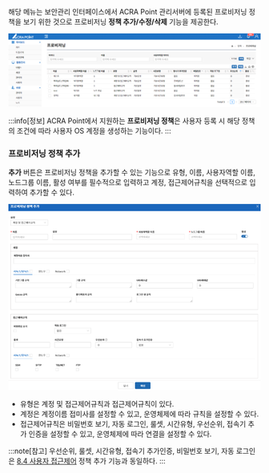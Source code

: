 해당 메뉴는 보안관리 인터페이스에서 ACRA Point 관리서버에 등록된 프로비저닝 정책을 보기 위한 것으로 프로비저닝 **정책 추가/수정/삭제** 기능을 제공한다.

![프로비저닝](image.png)

:::info[정보]
ACRA Point에서 지원하는 **프로비저닝 정책**은 사용자 등록 시 해당 정책의 조건에 따라 사용자 OS 계정을 생성하는 기능이다.
:::

### 프로비저닝 정책 추가
**추가** 버튼은 프로비저닝 정책을 추가할 수 있는 기능으로 유형, 이름, 사용자역할 이름, 노드그룹 이름, 활성 여부를 필수적으로 입력하고 계정, 접근제어규칙을 선택적으로 입력하여 추가할 수 있다.

![프로비저닝 정책 추가](image-1.png)

- 유형은 계정 및 접근제어규칙과 접근제어규칙이 있다.
- 계정은 계정이름 접미사를 설정할 수 있고, 운영체제에 따라 규칙을 설정할 수 있다.
- 접근제어규칙은 비밀번호 보기, 자동 로그인, 룰셋, 시간유형, 우선순위, 접속기 추가 인증을 설정할 수 있고, 운영체제에 따라 연결을 설정할 수 있다.

:::note[참고]
우선순위, 룰셋, 시간유형, 접속기 추가인증, 비밀번호 보기, 자동 로그인은 [8.4 사용자 접근제어](/docs/정책/8.4%20접근제어/#사용자) 정책 추가 기능과 동일하다.
:::
